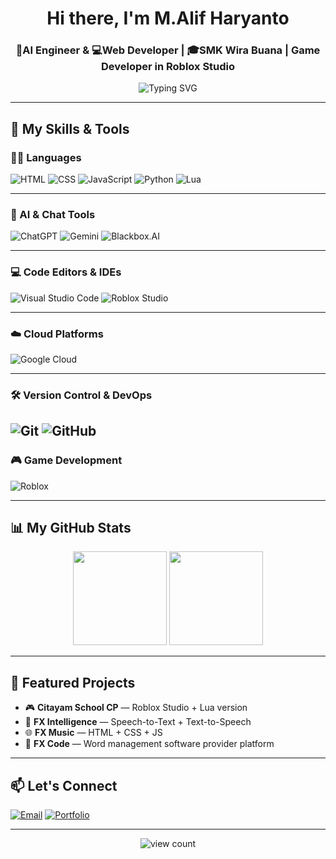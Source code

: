 <!-- Profil README untuk GitHub -->

<h1 align="center">Hi there, I'm M.Alif Haryanto</h1>
<h3 align="center">🧠AI Engineer & 💻Web Developer | 🎓SMK Wira Buana | Game Developer in Roblox Studio</h3>

<p align="center">
  <img src="https://readme-typing-svg.herokuapp.com?font=Fira+Code&duration=4000color=00BFFF&center=true&vCenter=true&lines=🤖+AI+Enthusiast;🎮+Game+Developer+in+Roblox+Studio;🌐+Web+Developer;+🤖+AI+Engineer" alt="Typing SVG" />
</p>

---

## 🧠 My Skills & Tools

### 👨‍💻 Languages
![HTML](https://img.shields.io/badge/HTML-E34F26?style=for-the-badge&logo=html5&logoColor=white)
![CSS](https://img.shields.io/badge/CSS-1572B6?style=for-the-badge&logo=css3&logoColor=white)
![JavaScript](https://img.shields.io/badge/JavaScript-F7DF1E?style=for-the-badge&logo=javascript&logoColor=black)
![Python](https://img.shields.io/badge/Python-3776AB?style=for-the-badge&logo=python&logoColor=white)
![Lua](https://img.shields.io/badge/Lua-2C2D72?style=for-the-badge&logo=lua&logoColor=white)

---

### 🧠 AI & Chat Tools
![ChatGPT](https://img.shields.io/badge/ChatGPT-10A37F?style=for-the-badge&logo=openai&logoColor=white)
![Gemini](https://img.shields.io/badge/Gemini-4285F4?style=for-the-badge&logo=google&logoColor=white)
![Blackbox.AI](https://img.shields.io/badge/Blackbox.AI-000000?style=for-the-badge&logo=github&logoColor=white)

---

### 💻 Code Editors & IDEs
![Visual Studio Code](https://img.shields.io/badge/VS%20Code-007ACC?style=for-the-badge&logo=visual-studio-code&logoColor=white)
![Roblox Studio](https://img.shields.io/badge/Roblox%20Studio-000000?style=for-the-badge&logo=roblox&logoColor=white)

---
### ☁️ Cloud Platforms
![Google Cloud](https://img.shields.io/badge/Google%20Cloud-4285F4?style=for-the-badge&logo=google-cloud&logoColor=white)

---
### 🛠️ Version Control & DevOps
![Git](https://img.shields.io/badge/Git-F05032?style=for-the-badge&logo=git&logoColor=white)
![GitHub](https://img.shields.io/badge/GitHub-181717?style=for-the-badge&logo=github&logoColor=white)
---

### 🎮 Game Development
![Roblox](https://img.shields.io/badge/Roblox-000000?style=for-the-badge&logo=roblox&logoColor=white)

---

## 📊 My GitHub Stats

<p align="center">
  <img src="https://github-readme-stats.vercel.app/api?username=alifharyanto&show_icons=true&theme=radical" height="150"/>
  <img src="https://github-readme-stats.vercel.app/api/top-langs/?username=alifharyanto&layout=compact&theme=radical" height="150"/>
</p>

---

## 🚀 Featured Projects

- 🎮 **Citayam School CP** — Roblox Studio + Lua version  
- 🤖 **FX Intelligence** — Speech-to-Text + Text-to-Speech  
- 🌐 **FX Music** — HTML + CSS + JS
- 🔔 **FX Code** — Word management software provider platform

---

## 📫 Let's Connect

[![Email](https://img.shields.io/badge/Email-D14836?style=flat-square&logo=gmail&logoColor=white)](mailto:alifharyanto201012@gmail.com)
[![Portfolio](https://img.shields.io/badge/Portfolio-Website-green?style=flat-square&logo=google-chrome&logoColor=white)](https://portofolio-mhmmdalif.netlify.app/)

---

<p align="center">
  <img src="https://komarev.com/ghpvc/?username=alifharyanto&label=Profile+Views&color=blue&style=flat" alt="view count"/>
</p>
